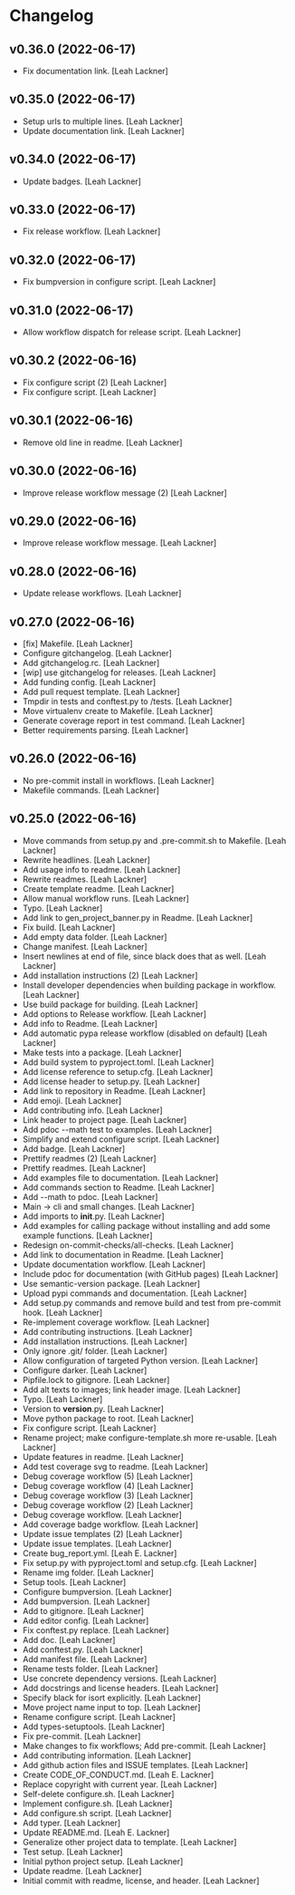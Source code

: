 Changelog
=========


v0.36.0 (2022-06-17)
--------------------
- Fix documentation link. [Leah Lackner]


v0.35.0 (2022-06-17)
--------------------
- Setup urls to multiple lines. [Leah Lackner]
- Update documentation link. [Leah Lackner]


v0.34.0 (2022-06-17)
--------------------
- Update badges. [Leah Lackner]


v0.33.0 (2022-06-17)
--------------------
- Fix release workflow. [Leah Lackner]


v0.32.0 (2022-06-17)
--------------------
- Fix bumpversion in configure script. [Leah Lackner]


v0.31.0 (2022-06-17)
--------------------
- Allow workflow dispatch for release script. [Leah Lackner]


v0.30.2 (2022-06-16)
--------------------
- Fix configure script (2) [Leah Lackner]
- Fix configure script. [Leah Lackner]


v0.30.1 (2022-06-16)
--------------------
- Remove old line in readme. [Leah Lackner]


v0.30.0 (2022-06-16)
--------------------
- Improve release workflow message (2) [Leah Lackner]


v0.29.0 (2022-06-16)
--------------------
- Improve release workflow message. [Leah Lackner]


v0.28.0 (2022-06-16)
--------------------
- Update release workflows. [Leah Lackner]


v0.27.0 (2022-06-16)
--------------------
- [fix] Makefile. [Leah Lackner]
- Configure gitchangelog. [Leah Lackner]
- Add gitchangelog.rc. [Leah Lackner]
- [wip] use gitchangelog for releases. [Leah Lackner]
- Add funding config. [Leah Lackner]
- Add pull request template. [Leah Lackner]
- Tmpdir in tests and conftest.py to /tests. [Leah Lackner]
- Move virtualenv create to Makefile. [Leah Lackner]
- Generate coverage report in test command. [Leah Lackner]
- Better requirements parsing. [Leah Lackner]


v0.26.0 (2022-06-16)
--------------------
- No pre-commit install in workflows. [Leah Lackner]
- Makefile commands. [Leah Lackner]


v0.25.0 (2022-06-16)
--------------------
- Move commands from setup.py and .pre-commit.sh to Makefile. [Leah
  Lackner]
- Rewrite headlines. [Leah Lackner]
- Add usage info to readme. [Leah Lackner]
- Rewrite readmes. [Leah Lackner]
- Create template readme. [Leah Lackner]
- Allow manual workflow runs. [Leah Lackner]
- Typo. [Leah Lackner]
- Add link to gen_project_banner.py in Readme. [Leah Lackner]
- Fix build. [Leah Lackner]
- Add empty data folder. [Leah Lackner]
- Change manifest. [Leah Lackner]
- Insert newlines at end of file, since black does that as well. [Leah
  Lackner]
- Add installation instructions (2) [Leah Lackner]
- Install developer dependencies when building package in workflow.
  [Leah Lackner]
- Use build package for building. [Leah Lackner]
- Add options to Release workflow. [Leah Lackner]
- Add info to Readme. [Leah Lackner]
- Add automatic pypa release workflow (disabled on default) [Leah
  Lackner]
- Make tests into a package. [Leah Lackner]
- Add build system to pyproject.toml. [Leah Lackner]
- Add license reference to setup.cfg. [Leah Lackner]
- Add license header to setup.py. [Leah Lackner]
- Add link to repository in Readme. [Leah Lackner]
- Add emoji. [Leah Lackner]
- Add contributing info. [Leah Lackner]
- Link header to project page. [Leah Lackner]
- Add pdoc --math test to examples. [Leah Lackner]
- Simplify and extend configure script. [Leah Lackner]
- Add badge. [Leah Lackner]
- Prettify readmes (2) [Leah Lackner]
- Prettify readmes. [Leah Lackner]
- Add examples file to documentation. [Leah Lackner]
- Add commands section to Readme. [Leah Lackner]
- Add --math to pdoc. [Leah Lackner]
- Main -> cli and small changes. [Leah Lackner]
- Add imports to __init__.py. [Leah Lackner]
- Add examples for calling package without installing and add some
  example functions. [Leah Lackner]
- Redesign on-commit-checks/all-checks. [Leah Lackner]
- Add link to documentation in Readme. [Leah Lackner]
- Update documentation workflow. [Leah Lackner]
- Include pdoc for documentation (with GitHub pages) [Leah Lackner]
- Use semantic-version package. [Leah Lackner]
- Upload pypi commands and documentation. [Leah Lackner]
- Add setup.py commands and remove build and test from pre-commit hook.
  [Leah Lackner]
- Re-implement coverage workflow. [Leah Lackner]
- Add contributing instructions. [Leah Lackner]
- Add installation instructions. [Leah Lackner]
- Only ignore .git/ folder. [Leah Lackner]
- Allow configuration of targeted Python version. [Leah Lackner]
- Configure darker. [Leah Lackner]
- Pipfile.lock to gitignore. [Leah Lackner]
- Add alt texts to images; link header image. [Leah Lackner]
- Typo. [Leah Lackner]
- Version to __version__.py. [Leah Lackner]
- Move python package to root. [Leah Lackner]
- Fix configure script. [Leah Lackner]
- Rename project; make configure-template.sh more re-usable. [Leah
  Lackner]
- Update features in readme. [Leah Lackner]
- Add test coverage svg to readme. [Leah Lackner]
- Debug coverage workflow (5) [Leah Lackner]
- Debug coverage workflow (4) [Leah Lackner]
- Debug coverage workflow (3) [Leah Lackner]
- Debug coverage workflow (2) [Leah Lackner]
- Debug coverage workflow. [Leah Lackner]
- Add coverage badge workflow. [Leah Lackner]
- Update issue templates (2) [Leah Lackner]
- Update issue templates. [Leah Lackner]
- Create bug_report.yml. [Leah E. Lackner]
- Fix setup.py with pyproject.toml and setup.cfg. [Leah Lackner]
- Rename img folder. [Leah Lackner]
- Setup tools. [Leah Lackner]
- Configure bumpversion. [Leah Lackner]
- Add bumpversion. [Leah Lackner]
- Add to gitignore. [Leah Lackner]
- Add editor config. [Leah Lackner]
- Fix conftest.py replace. [Leah Lackner]
- Add doc. [Leah Lackner]
- Add conftest.py. [Leah Lackner]
- Add manifest file. [Leah Lackner]
- Rename tests folder. [Leah Lackner]
- Use concrete dependency versions. [Leah Lackner]
- Add docstrings and license headers. [Leah Lackner]
- Specify black for isort explicitly. [Leah Lackner]
- Move project name input to top. [Leah Lackner]
- Rename configure script. [Leah Lackner]
- Add types-setuptools. [Leah Lackner]
- Fix pre-commit. [Leah Lackner]
- Make changes to fix workflows; Add pre-commit. [Leah Lackner]
- Add contributing information. [Leah Lackner]
- Add github action files and ISSUE templates. [Leah Lackner]
- Create CODE_OF_CONDUCT.md. [Leah E. Lackner]
- Replace copyright with current year. [Leah Lackner]
- Self-delete configure.sh. [Leah Lackner]
- Implement configure.sh. [Leah Lackner]
- Add configure.sh script. [Leah Lackner]
- Add typer. [Leah Lackner]
- Update README.md. [Leah E. Lackner]
- Generalize other project data to template. [Leah Lackner]
- Test setup. [Leah Lackner]
- Initial python project setup. [Leah Lackner]
- Update readme. [Leah Lackner]
- Initial commit with readme, license, and header. [Leah Lackner]


